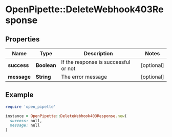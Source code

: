 # OpenPipette::DeleteWebhook403Response

## Properties

| Name | Type | Description | Notes |
| ---- | ---- | ----------- | ----- |
| **success** | **Boolean** | If the response is successful or not | [optional] |
| **message** | **String** | The error message | [optional] |

## Example

```ruby
require 'open_pipette'

instance = OpenPipette::DeleteWebhook403Response.new(
  success: null,
  message: null
)
```

